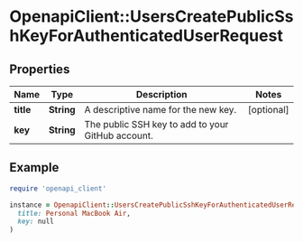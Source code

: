 # OpenapiClient::UsersCreatePublicSshKeyForAuthenticatedUserRequest

## Properties

| Name | Type | Description | Notes |
| ---- | ---- | ----------- | ----- |
| **title** | **String** | A descriptive name for the new key. | [optional] |
| **key** | **String** | The public SSH key to add to your GitHub account. |  |

## Example

```ruby
require 'openapi_client'

instance = OpenapiClient::UsersCreatePublicSshKeyForAuthenticatedUserRequest.new(
  title: Personal MacBook Air,
  key: null
)
```

